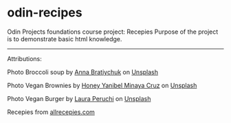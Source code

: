 # odin-recipes
Odin Projects foundations course project: Recepies
Purpose of the project is to demonstrate basic html knowledge.

---
Attributions:

Photo Broccoli soup by <a href="https://unsplash.com/@skysay?utm_content=creditCopyText&utm_medium=referral&utm_source=unsplash">Anna Bratiychuk</a> on <a href="https://unsplash.com/photos/green-soup-in-white-ceramic-bowl-kg--Z0hpIwU?utm_content=creditCopyText&utm_medium=referral&utm_source=unsplash">Unsplash</a>

Photo Vegan Brownies by <a href="https://unsplash.com/@honeyyanibel?utm_content=creditCopyText&utm_medium=referral&utm_source=unsplash">Honey Yanibel Minaya Cruz</a> on <a href="https://unsplash.com/photos/baked-pastry-ZebXs1on5gE?utm_content=creditCopyText&utm_medium=referral&utm_source=unsplash">Unsplash</a>

Photo Vegan Burger by <a href="https://unsplash.com/@lauraperuchi?utm_content=creditCopyText&utm_medium=referral&utm_source=unsplash">Laura Peruchi</a> on <a href="https://unsplash.com/photos/burger-on-white-ceramic-plate-sJM5DyAs1R4?utm_content=creditCopyText&utm_medium=referral&utm_source=unsplash">Unsplash</a>          

Recepies from <a href="https://www.allrecepies.com">allrecepies.com</a>